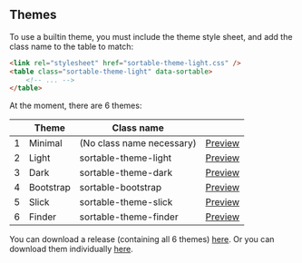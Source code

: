 ## Themes

To use a builtin theme, you must include the theme style sheet, and add the class name to the table to match:

```html
<link rel="stylesheet" href="sortable-theme-light.css" />
<table class="sortable-theme-light" data-sortable>
    <!-- ... -->
</table>
```

At the moment, there are 6 themes:

<table id="exampleTable" class="sortable-theme-light" data-sortable>
<thead>
<tr>
<th data-sortable="false"></th>
<th>Theme</th>
<th>Class name</th>
<th></th>
</tr>
</thead>
<tbody>
<tr><td>1</td><td data-value="0">Minimal</td><td>(No class name necessary)</td><td><a href data-theme="sortable-theme-default">Preview</td></tr>
<tr><td>2</td><td data-value="1">Light</td><td>sortable-theme-light</td><td><a href data-theme="sortable-theme-light">Preview</td></tr>
<tr><td>3</td><td data-value="2">Dark</td><td>sortable-theme-dark</td><td><a href data-theme="sortable-theme-dark">Preview</td></tr>
<tr><td>4</td><td data-value="3">Bootstrap</td><td>sortable-bootstrap</td><td><a href data-theme="sortable-theme-bootstrap">Preview</td></tr>
<tr><td>5</td><td data-value="4">Slick</td><td>sortable-theme-slick</td><td><a href data-theme="sortable-theme-flat-slick">Preview</td></tr>
<tr><td>6</td><td data-value="5">Finder</td><td>sortable-theme-finder</td><td><a href data-theme="sortable-theme-finder">Preview</td></tr>
</tbody>
</table>

You can download a release (containing all 6 themes) [here](/sortable). Or you can download them individually [here](https://github.com/HubSpot/sortable/tree/master/css).

<!-- Resources for the demos -->
<p style="-webkit-transform: translateZ(0)"></p>
<script src="/sortable/js/sortable.js"></script>
<script>setTimeout(function(){ sortable.init(); }, 0);</script>
<style>
.hs-doc-content table {
    border: 0;
}
.hs-doc-content table th {
    background: initial;
}
</style>
<link rel="stylesheet" href="/sortable/css/sortable-theme-minimal.css" />
<link rel="stylesheet" href="/sortable/css/sortable-theme-light.css">
<link rel="stylesheet" href="/sortable/css/sortable-theme-dark.css">
<link rel="stylesheet" href="/sortable/css/sortable-theme-bootstrap.css">
<link rel="stylesheet" href="/sortable/css/sortable-theme-slick.css">
<link rel="stylesheet" href="/sortable/css/sortable-theme-finder.css">
<script>
$('[data-theme]').each(function(){
    $(this).click(function(e){
        e.preventDefault();
        $('#exampleTable').get(0).className = $(this).data('theme');
        return false;
    });
});
</script>